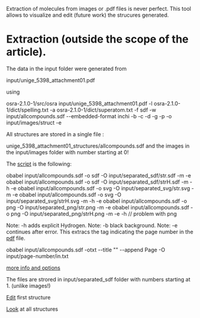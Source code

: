 Extraction of molecules from images or .pdf files is never perfect. This tool allows to visualize and edit (future work) the strucures generated.

# Extraction (outside the scope of the article).

The data in the input folder were generated from  

input/unige_5398_attachment01.pdf

using 

osra-2.1.0-1/src/osra input/unige_5398_attachment01.pdf -l osra-2.1.0-1/dict/spelling.txt -a osra-2.1.0-1/dict/superatom.txt -f sdf -w  input/allcompounds.sdf --embedded-format inchi -b -c -d -g -p -o input/images/struct -e

All structures are stored in a single file :

unige_5398_attachment01_structures/allcompounds.sdf
and the images in the input/images folder with number starting at 0!

The [script](https://openbabel.org/docs/dev/Command-line_tools/babel.html) is the following:

obabel input/allcompounds.sdf -o sdf -O input/separated_sdf/str.sdf -m -e
obabel input/allcompounds.sdf -o sdf -O input/separated_sdf/strH.sdf -m -h -e 
obabel input/allcompounds.sdf -o svg -O input/separated_svg/str.svg -m -e 
obabel input/allcompounds.sdf -o svg -O input/separated_svg/strH.svg -m -h -e
obabel input/allcompounds.sdf -o png -O input/separated_png/str.png -m -e 
obabel input/allcompounds.sdf -o png -O input/separated_png/strH.png -m -e -h
// problem with png

Note: -h adds explicit Hydrogen.
Note: -b black background.
Note: -e continues after error.
This extracs the tag indicating the page number in the [pdf](unige_5398_attachment01.pdf) file.

obabel input/allcompounds.sdf -otxt --title "" --append Page -O input/page-number/in.txt


[more info and options](https://openbabel.org/docs/dev/Command-line_tools/babel.html#babel-options)

The files are strored in input/separated_sdf folder with numbers starting at 1. (unlike images!)

[Edit](index3.html) first structure


[Look](index2.html) at all structures

